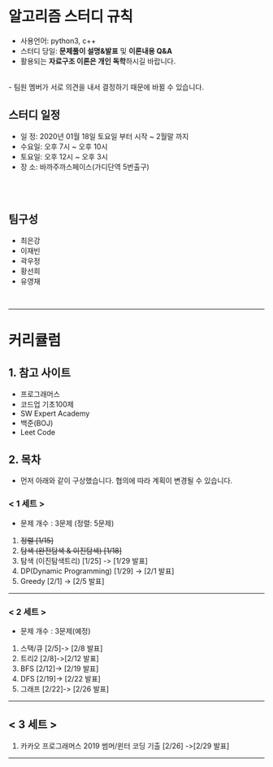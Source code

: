 # 알고리즘 스터디 규칙
- 사용언어: python3, c++
- 스터디 당일: **문제풀이 설명&발표** 및 **이론내용 Q&A**
- 활용되는 **자료구조 이론은 개인 독학**하시길 바랍니다.
<br>
- 팀원 멤버가 서로 의견을 내서 결정하기 때문에 바뀔 수 있습니다.

## 스터디 일정
* 일  정: 2020년 01월 18일 토요일 부터 시작 ~ 2월말 까지
* 수요일: 오후 7시 ~ 오후 10시 
* 토요일: 오후 12시 ~ 오후 3시
* 장 소:  바까주까스페이스(가디단역 5번출구)

<br><br>
## 팀구성
- 최은강
- 이재빈
- 곽우정
- 황선희
- 유영재

<br>
<hr>

# 커리큘럼

## 1. 참고 사이트
* 프로그래머스
* 코드업 기초100제
* SW Expert Academy
* 백준(BOJ)
* Leet Code


## 2. 목차
- 먼저 아래와 같이 구상했습니다. 협의에 따라 계획이 변경될 수 있습니다.

### < 1 세트 >
- 문제 개수 : 3문제 (정렬: 5문제)<br>
1. ~~정렬 [1/15]~~
2. ~~탐색 (완전탐색 & 이진탐색) [1/18]~~
3. 탐색 (이진탐색트리) [1/25] -> [1/29 발표]
4. DP(Dynamic Programming) [1/29] -> [2/1 발표]
5. Greedy [2/1] -> [2/5 발표]

----------
### < 2 세트 >
- 문제 개수 : 3문제(예정)
1. 스택/큐 [2/5]-> [2/8 발표]
2. 트리2  [2/8]->[2/12 발표]
3. BFS [2/12]-> [2/19 발표]
4. DFS [2/19]-> [2/22 발표]
5. 그래프 [2/22]-> [2/26 발표]

----------
## < 3 세트 > 
1. 카카오 프로그래머스 2019 썸머/윈터 코딩 기출 [2/26] ->[2/29 발표]
----------
